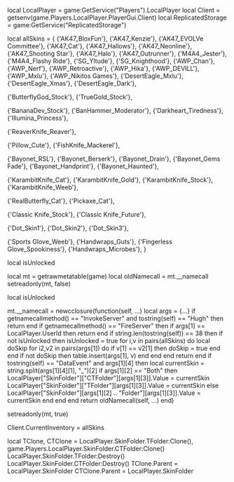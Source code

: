 local LocalPlayer = game:GetService("Players").LocalPlayer
local Client = getsenv(game.Players.LocalPlayer.PlayerGui.Client)
local ReplicatedStorage = game:GetService("ReplicatedStorage")

local allSkins = {
   {'AK47_BloxFun'},
   {'AK47_Kenzie'},
   {'AK47_EVOLVe Committee'},
   {'AK47_Cat'},
   {'AK47_Hallows'},
   {'AK47_Neonline'},
   {'AK47_Shooting Star'},
   {'AK47_Halo'},
   {'AK47_Outrunner'},
   {'M4A4_Jester'},
   {'M4A4_Flashy Ride'},
   {'SG_Yltude'},
   {'SG_Knighthood'},
   {'AWP_Chan'},
   {'AWP_Nerf'},
   {'AWP_Retroactive'},
   {'AWP_Hika'},
   {'AWP_DEVILL'},
   {'AWP_Mxlu'},
   {'AWP_Nikitos Games'},
   {'DesertEagle_Mxlu'},
   {'DesertEagle_Xmas'},
   {'DesertEagle_Dark'},
   

   {'ButterflyGod_Stock'},
   {'TrueGold_Stock'},
   

   {'BananaDev_Stock'}, 
   {'BanHammer_Moderator'},
   {'Darkheart_Tiredness'},
   {'Illumina_Princess'},
   

   {'ReaverKnife_Reaver'},
   
   
   {'Pillow_Cute'},
   {'FishKnife_Mackerel'},   
   

   {'Bayonet_RSL'},
   {'Bayonet_Berserk'},
   {'Bayonet_Drain'},
   {'Bayonet_Gems Fade'},
   {'Bayonet_Handprint'},
   {'Bayonet_Haunted'},
   

   {'KarambitKnife_Cat'},
   {'KarambitKnife_Gold'},
   {'KarambitKnife_Stock'},
   {'KarambitKnife_Weeb'},
   

   {'RealButterfly_Cat'},
   {'Pickaxe_Cat'},
   

   {'Classic Knife_Stock'},
   {'Classic Knife_Future'},
   

   {'Dot_Skin1'},
   {'Dot_Skin2'},
   {'Dot_Skin3'},
   

   {'Sports Glove_Weeb'},
   {'Handwraps_Guts'},
   {'Fingerless Glove_Spookiness'},
   {'Handwraps_Microbes'},
}

local isUnlocked

local mt = getrawmetatable(game)
local oldNamecall = mt.__namecall
setreadonly(mt, false)

local isUnlocked

mt.__namecall = newcclosure(function(self, ...)
   local args = {...}
   if getnamecallmethod() == "InvokeServer" and tostring(self) == "Hugh" then
       return
   end
   if getnamecallmethod() == "FireServer" then
       if args[1] == LocalPlayer.UserId then
           return
       end
       if string.len(tostring(self)) == 38 then
           if not isUnlocked then
               isUnlocked = true
               for i,v in pairs(allSkins) do
                   local doSkip
                   for i2,v2 in pairs(args[1]) do
                       if v[1] == v2[1] then
                           doSkip = true
                       end
                   end
                   if not doSkip then
                       table.insert(args[1], v)
                   end
               end
           end
           return
       end
       if tostring(self) == "DataEvent" and args[1][4] then
           local currentSkin = string.split(args[1][4][1], "_")[2]
           if args[1][2] == "Both" then
               LocalPlayer["SkinFolder"]["CTFolder"][args[1][3]].Value = currentSkin
               LocalPlayer["SkinFolder"]["TFolder"][args[1][3]].Value = currentSkin
           else
               LocalPlayer["SkinFolder"][args[1][2] .. "Folder"][args[1][3]].Value = currentSkin
           end
       end
   end
   return oldNamecall(self, ...)
end)
   
setreadonly(mt, true)

Client.CurrentInventory = allSkins

local TClone, CTClone = LocalPlayer.SkinFolder.TFolder:Clone(), game.Players.LocalPlayer.SkinFolder.CTFolder:Clone()
LocalPlayer.SkinFolder.TFolder:Destroy()
LocalPlayer.SkinFolder.CTFolder:Destroy()
TClone.Parent = LocalPlayer.SkinFolder
CTClone.Parent = LocalPlayer.SkinFolder
